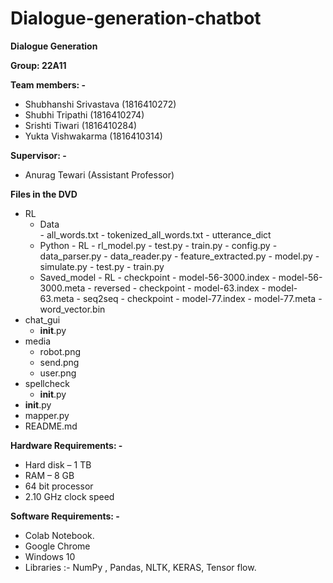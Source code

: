 # Dialogue-generation-chatbot
**Dialogue Generation**

**Group: 22A11**

**Team members: -**

- Shubhanshi Srivastava (1816410272)
- Shubhi Tripathi (1816410274)
- Srishti Tiwari (1816410284)
- Yukta Vishwakarma (1816410314)

**Supervisor: -**

- Anurag Tewari (Assistant Professor)

**Files in the DVD**
 - RL
     - Data <br/>
           - all_words.txt
           - tokenized_all_words.txt
           - utterance_dict
     - Python
           - RL
               - rl_model.py
               - test.py
               - train.py
           - config.py
           - data_parser.py
           - data_reader.py
           - feature_extracted.py
           - model.py
           - simulate.py
           - test.py
           - train.py
     - Saved_model
           - RL
               - checkpoint
               - model-56-3000.index
               - model-56-3000.meta
           - reversed
               - checkpoint
               - model-63.index
               - model-63.meta
           - seq2seq
               - checkpoint
               - model-77.index
               - model-77.meta
           - word_vector.bin
- chat_gui
     - __init__.py
- media 
     - robot.png
     - send.png
     - user.png
- spellcheck
     - __init__.py
- __init__.py
- mapper.py
- README.md

**Hardware Requirements: -**

- Hard disk – 1 TB
- RAM – 8 GB
- 64 bit processor
- 2.10 GHz clock speed

**Software Requirements: -**

- Colab Notebook.
- Google Chrome
- Windows 10
- Libraries :- NumPy , Pandas, NLTK, KERAS, Tensor flow.
